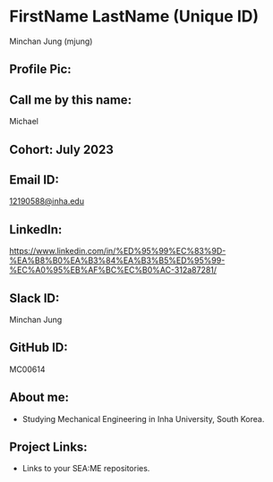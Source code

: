 # FirstName LastName (Unique ID)
Minchan Jung (mjung)
## Profile Pic: 
## Call me by this name: 
Michael
## Cohort: July 2023
## Email ID:
12190588@inha.edu
## LinkedIn:
https://www.linkedin.com/in/%ED%95%99%EC%83%9D-%EA%B8%B0%EA%B3%84%EA%B3%B5%ED%95%99-%EC%A0%95%EB%AF%BC%EC%B0%AC-312a87281/
## Slack ID: 
Minchan Jung
## GitHub ID:
MC00614
## About me: 
- Studying Mechanical Engineering in Inha University, South Korea.
## Project Links:
- Links to your SEA:ME repositories.